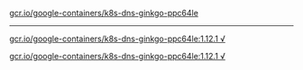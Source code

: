 [gcr.io/google-containers/k8s-dns-ginkgo-ppc64le](https://hub.docker.com/r/anjia0532/google-containers.k8s-dns-ginkgo-ppc64le/tags/) 

----
[gcr.io/google-containers/k8s-dns-ginkgo-ppc64le:1.12.1 √](https://hub.docker.com/r/anjia0532/google-containers.k8s-dns-ginkgo-ppc64le/tags/)

[gcr.io/google-containers/k8s-dns-ginkgo-ppc64le:1.12.1 √](https://hub.docker.com/r/anjia0532/google-containers.k8s-dns-ginkgo-ppc64le/tags/)


